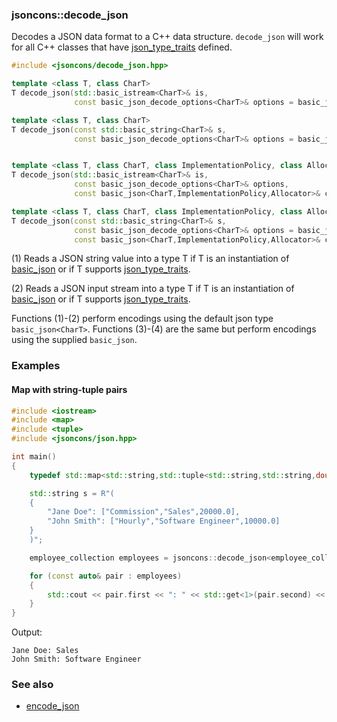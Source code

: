 ### jsoncons::decode_json

Decodes a JSON data format to a C++ data structure. `decode_json` will 
work for all C++ classes that have [json_type_traits](https://github.com/danielaparker/jsoncons/blob/master/doc/ref/json_type_traits.md) defined.

```c++
#include <jsoncons/decode_json.hpp>

template <class T, class CharT>
T decode_json(std::basic_istream<CharT>& is,
              const basic_json_decode_options<CharT>& options = basic_json_decode_options<CharT>()); // (1)

template <class T, class CharT>
T decode_json(const std::basic_string<CharT>& s,
              const basic_json_decode_options<CharT>& options = basic_json_decode_options<CharT>()); // (2)


template <class T, class CharT, class ImplementationPolicy, class Allocator>
T decode_json(std::basic_istream<CharT>& is,
              const basic_json_decode_options<CharT>& options,
              const basic_json<CharT,ImplementationPolicy,Allocator>& context_j); // (3)

template <class T, class CharT, class ImplementationPolicy, class Allocator>
T decode_json(const std::basic_string<CharT>& s,
              const basic_json_decode_options<CharT>& options = basic_json_decode_options<CharT>(),
              const basic_json<CharT,ImplementationPolicy,Allocator>& context_j); // (4)
```

(1) Reads a JSON string value into a type T if T is an instantiation of [basic_json](../basic_json.md) 
or if T supports [json_type_traits](../json_type_traits.md).

(2) Reads a JSON input stream into a type T if T is an instantiation of [basic_json](../basic_json.md) 
or if T supports [json_type_traits](../json_type_traits.md).

Functions (1)-(2) perform encodings using the default json type `basic_json<CharT>`.
Functions (3)-(4) are the same but perform encodings using the supplied `basic_json`.

### Examples

#### Map with string-tuple pairs

```c++
#include <iostream>
#include <map>
#include <tuple>
#include <jsoncons/json.hpp>

int main()
{
    typedef std::map<std::string,std::tuple<std::string,std::string,double>> employee_collection;

    std::string s = R"(
    {
        "Jane Doe": ["Commission","Sales",20000.0],
        "John Smith": ["Hourly","Software Engineer",10000.0]
    }
    )";

    employee_collection employees = jsoncons::decode_json<employee_collection>(s);

    for (const auto& pair : employees)
    {
        std::cout << pair.first << ": " << std::get<1>(pair.second) << std::endl;
    }
}
```
Output:
```
Jane Doe: Sales
John Smith: Software Engineer
```

### See also

- [encode_json](encode_json.md)

